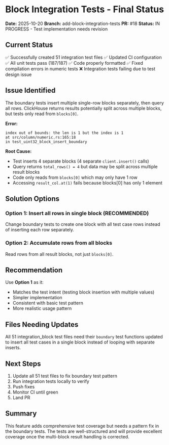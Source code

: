 # Block Integration Tests - Final Status

**Date:** 2025-10-20
**Branch:** add-block-integration-tests
**PR:** #18
**Status:** IN PROGRESS - Test implementation needs revision

## Current Status

✅ Successfully created 51 integration test files
✅ Updated CI configuration
✅ All unit tests pass (187/187)
✅ Code properly formatted
✅ Fixed compilation errors in numeric tests
❌ Integration tests failing due to test design issue

## Issue Identified

The boundary tests insert multiple single-row blocks separately, then query all rows. ClickHouse returns results potentially split across multiple blocks, but tests only read from `blocks[0]`.

**Error:**
```
index out of bounds: the len is 1 but the index is 1
at src/column/numeric.rs:165:18
in test_uint32_block_insert_boundary
```

**Root Cause:**
- Test inserts 4 separate blocks (4 separate `client.insert()` calls)
- Query returns `total_rows() = 4` but data may be split across multiple result blocks
- Code only reads from `blocks[0]` which may only have 1 row
- Accessing `result_col.at(1)` fails because blocks[0] has only 1 element

## Solution Options

### Option 1: Insert all rows in single block (RECOMMENDED)
Change boundary tests to create one block with all test case rows instead of inserting each row separately.

### Option 2: Accumulate rows from all blocks
Read rows from all result blocks, not just `blocks[0]`.

## Recommendation

Use **Option 1** as it:
- Matches the test intent (testing block insertion with multiple values)
- Simpler implementation
- Consistent with basic test pattern
- More realistic usage pattern

## Files Needing Updates

All 51 integration_block test files need their `boundary` test functions updated to insert all test cases in a single block instead of looping with separate inserts.

## Next Steps

1. Update all 51 test files to fix boundary test pattern
2. Run integration tests locally to verify
3. Push fixes
4. Monitor CI until green
5. Land PR

## Summary

This feature adds comprehensive test coverage but needs a pattern fix in the boundary tests. The tests are well-structured and will provide excellent coverage once the multi-block result handling is corrected.

